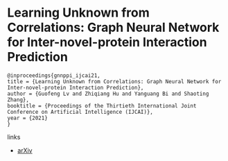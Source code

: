 # Learning Unknown from Correlations: Graph Neural Network for Inter-novel-protein Interaction Prediction

```
@inproceedings{gnnppi_ijcai21,
title = {Learning Unknown from Correlations: Graph Neural Network for Inter-novel-protein Interaction Prediction},
author = {Guofeng Lv and Zhiqiang Hu and Yanguang Bi and Shaoting Zhang},
booktitle = {Proceedings of the Thirtieth International Joint Conference on Artificial Intelligence (IJCAI)},
year = {2021}
}
```

links
- [arXiv](https://arxiv.org/abs/2105.06709)
